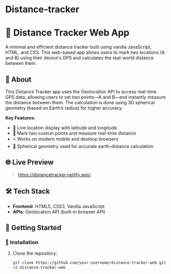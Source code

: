 # Distance-tracker
# 📏 Distance Tracker Web App

A minimal and efficient distance tracker built using vanilla JavaScript, HTML, and CSS. This web-based app allows users to mark two locations (A and B) using their device's GPS and calculates the real-world distance between them.

## 📌 About

This Distance Tracker app uses the Geolocation API to access real-time GPS data, allowing users to set two points—A and B—and instantly measure the distance between them. The calculation is done using 3D spherical geometry (based on Earth’s radius) for higher accuracy.

**Key Features:**
- 📍 Live location display with latitude and longitude
- 🧭 Mark two custom points and measure real-time distance
- ⚡ Works on modern mobile and desktop browsers
- 📐 Spherical geometry used for accurate earth-distance calculation

## 🌐 Live Preview

> https://distancetracker.netlify.app/

## 🛠️ Tech Stack

- **Frontend**: HTML5, CSS3, Vanilla JavaScript
- **APIs**: Geolocation API (built-in browser API)

## 🚀 Getting Started

### 🔧 Installation

1. Clone the repository:
   ```bash
   git clone https://github.com/your-username/distance-tracker-web.git
   cd distance-tracker-web
